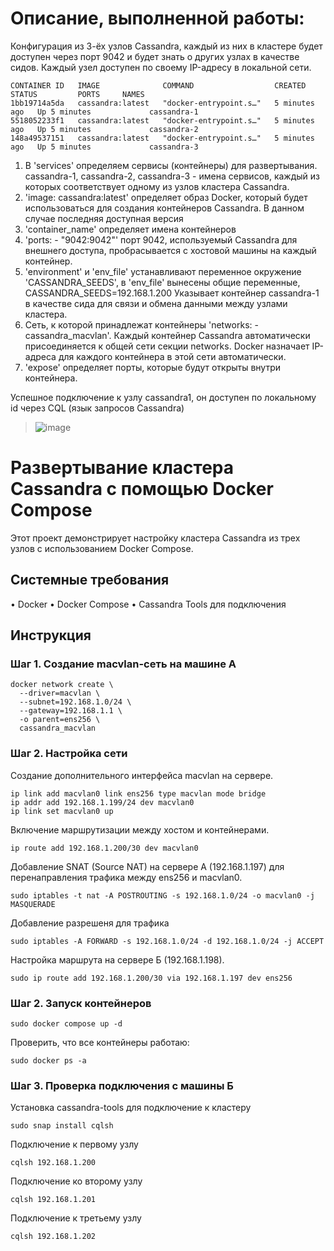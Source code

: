 # Описание, выполненной работы:

Конфигурация из 3-ёх узлов Cassandra, каждый из них в кластере будет доступен через порт 9042 и будет знать о других узлах в качестве сидов. Каждый узел доступен по своему IP-адресу в локальной сети.

```shell
CONTAINER ID   IMAGE              COMMAND                  CREATED         STATUS         PORTS     NAMES
1bb19714a5da   cassandra:latest   "docker-entrypoint.s…"   5 minutes ago   Up 5 minutes             cassandra-1
5518052233f1   cassandra:latest   "docker-entrypoint.s…"   5 minutes ago   Up 5 minutes             cassandra-2
148a49537151   cassandra:latest   "docker-entrypoint.s…"   5 minutes ago   Up 5 minutes             cassandra-3
```

1. В 'services' определяем сервисы (контейнеры) для развертывания. cassandra-1, cassandra-2, cassandra-3 - имена сервисов, каждый из которых соответствует одному из узлов кластера Cassandra.
2. 'image: cassandra:latest' определяет образ Docker, который будет использоваться для создания контейнеров Cassandra. В данном случае последняя доступная версия
3. 'container_name' определяет имена контейнеров
4. 'ports: - "9042:9042"' порт 9042, используемый Cassandra для внешнего доступа, пробрасывается с хостовой машины на каждый контейнер.
5. 'environment' и 'env_file' устанавливают переменное окружение 'CASSANDRA_SEEDS', в 'env_file' вынесены общие переменные, CASSANDRA_SEEDS=192.168.1.200 Указывает контейнер cassandra-1 в качестве сида для связи и обмена данными между узлами кластера.
6. Сеть, к которой принадлежат контейнеры 'networks: - cassandra_macvlan'. Каждый контейнер Cassandra автоматически присоединяется к общей сети секции networks. Docker назначает IP-адреса для каждого контейнера в этой сети автоматически.
7. 'expose' определяет порты, которые будут открыты внутри контейнера.

Успешное подключение к узлу cassandra1, он доступен по локальному id через CQL (язык запросов Cassandra)
> ![image](https://raw.githubusercontent.com/mutualfeelings/uno-soft-test-task/0a73cd2696cc41e3ada46793152ae5e343d52e65/image.png)

# Развертывание кластера Cassandra с помощью Docker Compose

Этот проект демонстрирует настройку кластера Cassandra из трех узлов с использованием Docker Compose. 

## Системные требования

•	Docker
•	Docker Compose
•	Cassandra Tools для подключения


## Инструкция

### Шаг 1. Создание macvlan-сеть на машине A
```shell
docker network create \
  --driver=macvlan \
  --subnet=192.168.1.0/24 \
  --gateway=192.168.1.1 \
  -o parent=ens256 \
  cassandra_macvlan
```

### Шаг 2. Настройка сети

Создание дополнительного интерфейса macvlan на сервере.
```shell
ip link add macvlan0 link ens256 type macvlan mode bridge
ip addr add 192.168.1.199/24 dev macvlan0
ip link set macvlan0 up
```

Включение маршрутизации между хостом и контейнерами. 
```shell
ip route add 192.168.1.200/30 dev macvlan0
```

Добавление SNAT (Source NAT) на сервере А (192.168.1.197) для перенаправления трафика между ens256 и macvlan0. 
```shell
sudo iptables -t nat -A POSTROUTING -s 192.168.1.0/24 -o macvlan0 -j MASQUERADE
```

Добавление разрешеня для трафика
```shell
sudo iptables -A FORWARD -s 192.168.1.0/24 -d 192.168.1.0/24 -j ACCEPT
```

Настройка маршрута на сервере Б (192.168.1.198). 
```shell
sudo ip route add 192.168.1.200/30 via 192.168.1.197 dev ens256
```

### Шаг 2. Запуск контейнеров
```shell
sudo docker compose up -d
```
Проверить, что все контейнеры работаю:
```shell
sudo docker ps -a 
```

### Шаг 3. Проверка подключения с машины Б

Установка cassandra-tools для подключение к кластеру 
```shell
sudo snap install cqlsh
```

Подключение к первому узлу
```shell
cqlsh 192.168.1.200
```

Подключение ко второму узлу
```shell
cqlsh 192.168.1.201
```

Подключение к третьему узлу
```shell
cqlsh 192.168.1.202
```
